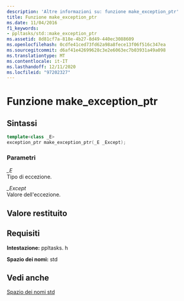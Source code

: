 ```yaml
---
description: 'Altre informazioni su: funzione make_exception_ptr'
title: Funzione make_exception_ptr
ms.date: 11/04/2016
f1_keywords:
- ppltasks/std::make_exception_ptr
ms.assetid: 8d81cf7a-818e-4b27-8d49-440ec3088609
ms.openlocfilehash: 0cdfe41ced73fd62a98a8fece13f06f516c347ea
ms.sourcegitcommit: d6af41e42699628c3e2e6063ec7b03931a49a098
ms.translationtype: MT
ms.contentlocale: it-IT
ms.lasthandoff: 12/11/2020
ms.locfileid: "97202327"
---
```

# <a name="make_exception_ptr-function"></a>Funzione make_exception_ptr

## <a name="syntax"></a>Sintassi

```cpp
template<class _E>
exception_ptr make_exception_ptr(_E _Except);
```

### <a name="parameters"></a>Parametri

*_E*<br/>
Tipo di eccezione.

*_Except*<br/>
Valore dell'eccezione.

## <a name="return-value"></a>Valore restituito

## <a name="requirements"></a>Requisiti

**Intestazione:** ppltasks. h

**Spazio dei nomi:** std

## <a name="see-also"></a>Vedi anche

[Spazio dei nomi std](std-namespace.md)
